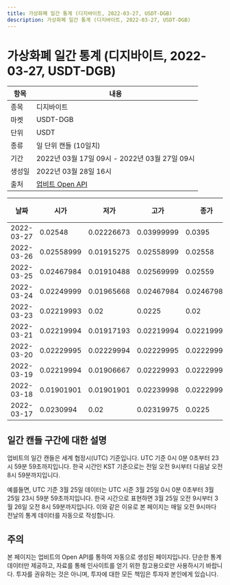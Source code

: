```yaml
---
title: 가상화폐 일간 통계 (디지바이트, 2022-03-27, USDT-DGB)
description: 가상화폐 일간 통계 (디지바이트, 2022-03-27, USDT-DGB)
---
```


가상화폐 일간 통계 (디지바이트, 2022-03-27, USDT-DGB)
===

|항목|내용|
|--|--|
|종목|디지바이트|
|마켓|USDT-DGB|
|단위|USDT|
|종류|일 단위 캔들 (10일치)|
|기간|2022년 03월 17일 09시 - 2022년 03월 27일 09시|
|생성일|2022년 03월 28일 16시|
|출처|[업비트 Open API](https://docs.upbit.com)|


|날짜|시가|저가|고가|종가|비고|
|--|--|--|--|--|--|
|2022-03-27|0.02548|0.02226673|0.03999999|0.0395|    |
|2022-03-26|0.02558999|0.01915275|0.02558999|0.02558|    |
|2022-03-25|0.02467984|0.01910488|0.02569999|0.02559|    |
|2022-03-24|0.02249999|0.01965668|0.02467984|0.02467984|    |
|2022-03-23|0.02219993|0.02|0.0225|0.02|    |
|2022-03-21|0.02219994|0.01917193|0.02219994|0.02219994|    |
|2022-03-20|0.02229995|0.02229994|0.02229995|0.02229994|    |
|2022-03-19|0.02219994|0.01906667|0.02229993|0.02229993|    |
|2022-03-18|0.01901901|0.01901901|0.02239998|0.02229995|    |
|2022-03-17|0.0230994|0.02|0.02319975|0.0225|    |


일간 캔들 구간에 대한 설명
---


업비트의 일간 캔들은 세계 협정시(UTC) 기준입니다. 
UTC 기준 0시 0분 0초부터 23시 59분 59초까지입니다. 
한국 시간인 KST 기준으로는 전일 오전 9시부터 다음날 오전 8시 59분까지입니다. 


예를들면, UTC 기준 3월 25일 데이터는 UTC 시준 3월 25일 0시 0분 0초부터 3월 25일 23시 59분 59초까지입니다. 
한국 시간으로 표현하면 3월 25일 오전 9시부터 3월 26일 오전 8시 59분까지입니다. 
이와 같은 이유로 본 페이지는 매일 오전 9시마다 전날의 통계 데이터를 자동으로 작성합니다. 


주의
---


본 페이지는 업비트의 Open API를 통하여 자동으로 생성된 페이지입니다. 
단순한 통계 데이터만 제공하고, 자료를 통해 인사이트를 얻기 위한 참고용으로만 사용하시기 바랍니다. 
투자를 권유하는 것은 아니며, 투자에 대한 모든 책임은 투자자 본인에게 있습니다. 
